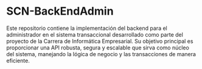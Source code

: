 # SCN-BackEndAdmin

Este repositorio contiene la implementación del backend para el administrador en el sistema transaccional desarrollado como parte del proyecto de la Carrera de Informática Empresarial. Su objetivo principal es proporcionar una API robusta, segura y escalable que sirva como núcleo del sistema, manejando la lógica de negocio y las transacciones de manera eficiente.
